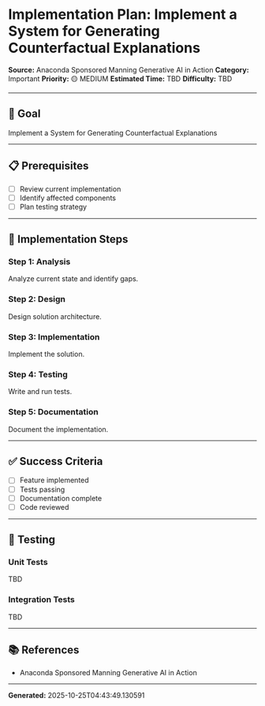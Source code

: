 # Implementation Plan: Implement a System for Generating Counterfactual Explanations

**Source:** Anaconda Sponsored Manning Generative AI in Action
**Category:** Important
**Priority:** 🟡 MEDIUM
**Estimated Time:** TBD
**Difficulty:** TBD

---

## 🎯 Goal

Implement a System for Generating Counterfactual Explanations

---

## 📋 Prerequisites

- [ ] Review current implementation
- [ ] Identify affected components
- [ ] Plan testing strategy

---

## 🔧 Implementation Steps

### Step 1: Analysis

Analyze current state and identify gaps.

### Step 2: Design

Design solution architecture.

### Step 3: Implementation

Implement the solution.

### Step 4: Testing

Write and run tests.

### Step 5: Documentation

Document the implementation.

---

## ✅ Success Criteria

- [ ] Feature implemented
- [ ] Tests passing
- [ ] Documentation complete
- [ ] Code reviewed

---

## 🧪 Testing

### Unit Tests

TBD

### Integration Tests

TBD

---

## 📚 References

- Anaconda Sponsored Manning Generative AI in Action

---

**Generated:** 2025-10-25T04:43:49.130591
